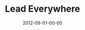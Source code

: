 ---
layout: message
category: message
series: "How to Love Your Job"
title: "Lead Everywhere"
date: 2012-09-01-00-00
message_id: 745
audio: "http://s3.amazonaws.com/crossroads-media/message/audio/htlyj_03.mp3"
audio-duration: "36:25"
program: "http://s3.amazonaws.com/crossroads-media/documents/09_01-02_12Program.pdf"
description: "Chuck Mingo talks about how to put our talents to work."
video: "http://s3.amazonaws.com/crossroads-media/message/video/htlyj_03.mp4"
video-duration: "36:30"
video-image: "http://s3.amazonaws.com/crossroads-media/images/htlyj_03_still.jpg"
explicit: false
---